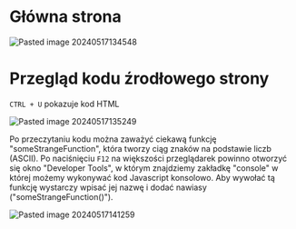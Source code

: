 # Główna strona

![Pasted image 20240517134548](Pasted%20image%2020240517134548.png)

# Przegląd kodu źrodłowego strony

`CTRL + U` pokazuje kod HTML

![Pasted image 20240517135249](Pasted%20image%2020240517135249.png)

Po przeczytaniu kodu można zaważyć ciekawą funkcję "someStrangeFunction", która tworzy ciąg znaków na podstawie liczb (ASCII). Po naciśnięciu `F12` na większości przeglądarek powinno otworzyć się okno "Developer Tools", w którym znajdziemy zakładkę "console" w której możemy wykonywać kod Javascript konsolowo. Aby wywołać tą funkcję wystarczy wpisać jej nazwę i dodać nawiasy ("someStrangeFunction()").

![Pasted image 20240517141259](Pasted%20image%2020240517141259.png)
